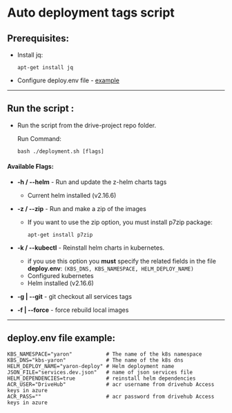 # Auto deployment tags script

## Prerequisites:

- Install jq: <br>

  ```
  apt-get install jq
  ```
- Configure deploy.env file - [example](#deploy.env-file-example)


---

## Run the script :

- Run the script from the drive-project repo folder.

  Run Command:

  ```
  bash ./deployment.sh [flags]
  ```

#### Available Flags:

- **-h / --helm** - Run and update the z-helm charts tags
  - Current helm installed (v2.16.6)
- **-z / --zip** - Run and make a zip of the images

  - If you want to use the zip option, you must install p7zip package: 
    ```
    apt-get install p7zip 
    ```

- **-k / --kubectl** - Reinstall helm charts in kubernetes.
  - if you use this option you **must** specify the related fields in the file **deploy.env**: `(KBS_DNS, KBS_NAMESPACE, HELM_DEPLOY_NAME)`
  - Configured kubernetes
  - Helm installed (v2.16.6)
- **-g | --git** - git checkout all services tags
- **-f | --force** - force rebuild local images 
---
## deploy.env file example:
```
KBS_NAMESPACE="yaron"           # The name of the k8s namespace
KBS_DNS="kbs-yaron"             # The name of the k8s dns
HELM_DEPLOY_NAME="yaron-deploy" # Helm deployment name
JSON_FILE="services.dev.json"   # name of json services file
HELM_DEPENDENCIES=true          # reinstall helm dependencies
ACR_USER="DriveHub"             # acr username from drivehub Access keys in azure
ACR_PASS=""                     # acr password from drivehub Access keys in azure

```
